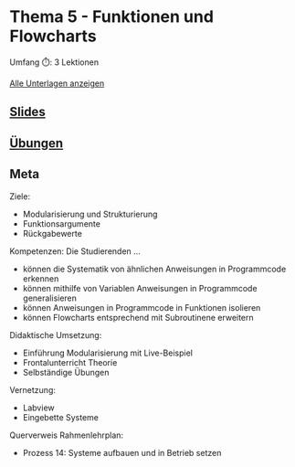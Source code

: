 # Thema 5 - Funktionen und Flowcharts

Umfang ⏱️: 3 Lektionen

[Alle Unterlagen anzeigen](https://github.com/janikvonrotz/python.casa/tree/main/topic-5)

## [Slides](slides.md)  
## [Übungen](excercise.md)  
## Meta

Ziele:
* Modularisierung und Strukturierung
* Funktionsargumente
* Rückgabewerte

Kompetenzen: Die Studierenden ...
* können die Systematik von ähnlichen Anweisungen in Programmcode erkennen
* können mithilfe von Variablen Anweisungen in Programmcode generalisieren
* können Anweisungen in Programmcode in Funktionen isolieren
* können Flowcharts entsprechend mit Subroutinene erweitern

Didaktische Umsetzung:
* Einführung Modularisierung mit Live-Beispiel
* Frontalunterricht Theorie
* Selbständige Übungen

Vernetzung:
* Labview
* Eingebette Systeme

Querverweis Rahmenlehrplan:
* Prozess 14: Systeme aufbauen und in Betrieb setzen